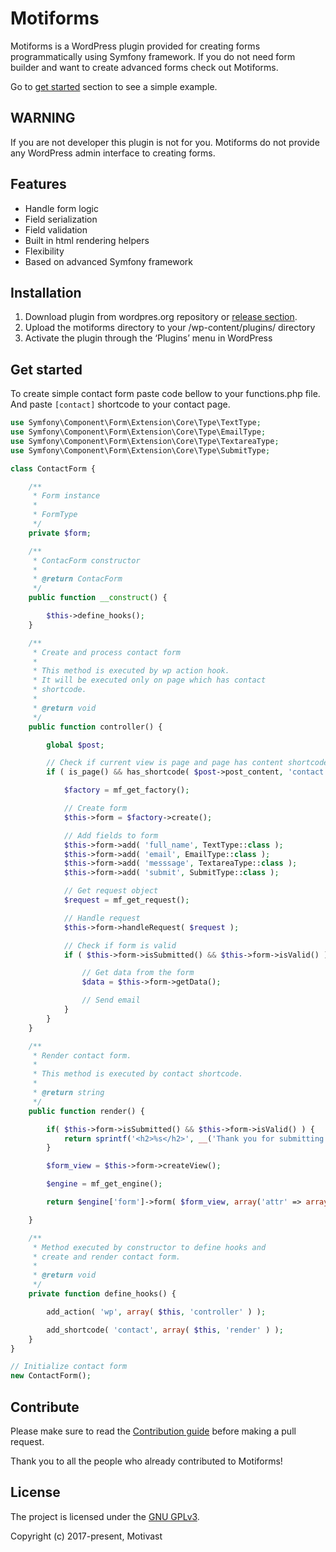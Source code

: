 # Motiforms
Motiforms is a WordPress plugin provided for creating forms programmatically using Symfony framework. If you do not need form builder and want to create advanced forms check out Motiforms.

Go to [get started](#user-content-get-started) section to see a simple example.

## WARNING
If you are not developer this plugin is not for you. Motiforms do not provide any WordPress admin interface to creating forms.

## Features
- Handle form logic
- Field serialization
- Field validation
- Built in html rendering helpers
- Flexibility
- Based on advanced Symfony framework

## Installation
1. Download plugin from wordpres.org repository or [release section](https://github.com/motivast/motiforms/releases/latest).
2. Upload the motiforms directory to your /wp-content/plugins/ directory
3. Activate the plugin through the ‘Plugins’ menu in WordPress

## Get started
To create simple contact form paste code bellow to your functions.php file. And paste ```[contact]``` shortcode to your contact page.

```php
use Symfony\Component\Form\Extension\Core\Type\TextType;
use Symfony\Component\Form\Extension\Core\Type\EmailType;
use Symfony\Component\Form\Extension\Core\Type\TextareaType;
use Symfony\Component\Form\Extension\Core\Type\SubmitType;

class ContactForm {

	/**
	 * Form instance
	 *
	 * FormType
	 */
	private $form;

	/**
	 * ContacForm constructor
	 *
	 * @return ContacForm
	 */
	public function __construct() {

		$this->define_hooks();
	}

	/**
	 * Create and process contact form
	 *
	 * This method is executed by wp action hook.
	 * It will be executed only on page which has contact
	 * shortcode.
	 *
	 * @return void
	 */
	public function controller() {

		global $post;

		// Check if current view is page and page has content shortcode
		if ( is_page() && has_shortcode( $post->post_content, 'contact' ) ) {

			$factory = mf_get_factory();

			// Create form
			$this->form = $factory->create();

			// Add fields to form
			$this->form->add( 'full_name', TextType::class );
			$this->form->add( 'email', EmailType::class );
			$this->form->add( 'messsage', TextareaType::class );
			$this->form->add( 'submit', SubmitType::class );

			// Get request object
			$request = mf_get_request();

			// Handle request
			$this->form->handleRequest( $request );

			// Check if form is valid
			if ( $this->form->isSubmitted() && $this->form->isValid() ) {

				// Get data from the form
				$data = $this->form->getData();

				// Send email
			}
		}
	}

	/**
	 * Render contact form.
	 *
	 * This method is executed by contact shortcode.
	 *
	 * @return string
	 */
	public function render() {

		if( $this->form->isSubmitted() && $this->form->isValid() ) {
			return sprintf('<h2>%s</h2>', __('Thank you for submitting the form. We will contact you shortly.') );
		}

		$form_view = $this->form->createView();

		$engine = mf_get_engine();

		return $engine['form']->form( $form_view, array('attr' => array('novalidate' => 'novalidate') ) );

	}

	/**
	 * Method executed by constructor to define hooks and
	 * create and render contact form.
	 *
	 * @return void
	 */
	private function define_hooks() {

		add_action( 'wp', array( $this, 'controller' ) );

		add_shortcode( 'contact', array( $this, 'render' ) );
	}
}

// Initialize contact form
new ContactForm();
```

## Contribute
Please make sure to read the [Contribution guide](https://github.com/motivast/motiforms/blob/master/CONTRIBUTING.md) before making a pull request.

Thank you to all the people who already contributed to Motiforms!

## License
The project is licensed under the [GNU GPLv3](https://github.com/motivast/motiforms/blob/master/LICENSE).

Copyright (c) 2017-present, Motivast
